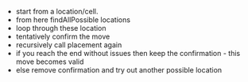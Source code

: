 - start from a location/cell.
- from here findAllPossible locations
- loop through these location
- tentatively confirm the move
- recursively call placement again
- if you reach the end without issues then keep the confirmation - this move becomes valid
- else remove confirmation and try out another possible location
